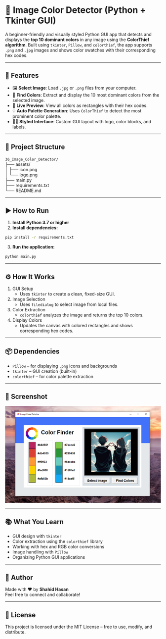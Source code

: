 # 🎨 Image Color Detector (Python + Tkinter GUI)

A beginner-friendly and visually styled Python GUI app that detects and displays the **top 10 dominant colors** in any image using the **ColorThief algorithm**. Built using `tkinter`, `Pillow`, and `colorthief`, the app supports `.png` and `.jpg` images and shows color swatches with their corresponding hex codes.

---

## 📌 Features

- 🖼️ **Select Image**: Load `.jpg` or `.png` files from your computer.
- 🎯 **Find Colors**: Extract and display the 10 most dominant colors from the selected image.
- 🎨 **Live Preview**: View all colors as rectangles with their hex codes.
- 💡 **Auto Palette Generation**: Uses `ColorThief` to detect the most prominent color palette.
- 🧑‍🎨 **Styled Interface**: Custom GUI layout with logo, color blocks, and labels.

---

## 📂 Project Structure

`36_Image_Color_Detector/`  
├── assets/  
│   ├── icon.png  
│   └── logo.png  
├── main.py  
├── requirements.txt  
└── README.md  

---

## ▶️ How to Run

1. **Install Python 3.7 or higher**
2. **Install dependencies:**

```bash
pip install -r requirements.txt
```
3. **Run the application:**

```bash
python main.py
```

---

## ⚙️ How It Works

1. GUI Setup
    - Uses `tkinter` to create a clean, fixed-size GUI.
2. Image Selection
    - Uses `filedialog` to select image from local files.
3. Color Extraction
    - `colorthief` analyzes the image and returns the top 10 colors.
4. Display Colors
    - Updates the canvas with colored rectangles and shows corresponding hex codes.

---

## 📦 Dependencies

- `Pillow` – for displaying `.png` icons and backgrounds
- `tkinter` – GUI creation (built-in)
- `colorthief` – for color palette extraction

---

## 📸 Screenshot

![Image Color Detector](assets/screenshot.png)

---

## 📚 What You Learn

- GUI design with `tkinter`
- Color extraction using the `colorthief` library
- Working with hex and RGB color conversions
- Image handling with `Pillow`
- Organizing Python GUI applications

---

## 👤 Author

Made with ❤️ by **Shahid Hasan**  
Feel free to connect and collaborate!

---

## 📄 License

This project is licensed under the MIT License – free to use, modify, and distribute.